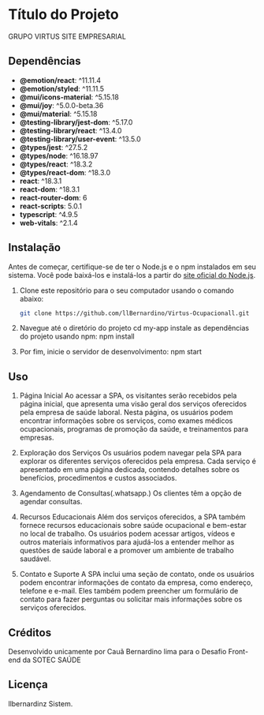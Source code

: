 # Título do Projeto

GRUPO VIRTUS SITE EMPRESARIAL

## Dependências

- **@emotion/react**: ^11.11.4
- **@emotion/styled**: ^11.11.5
- **@mui/icons-material**: ^5.15.18
- **@mui/joy**: ^5.0.0-beta.36
- **@mui/material**: ^5.15.18
- **@testing-library/jest-dom**: ^5.17.0
- **@testing-library/react**: ^13.4.0
- **@testing-library/user-event**: ^13.5.0
- **@types/jest**: ^27.5.2
- **@types/node**: ^16.18.97
- **@types/react**: ^18.3.2
- **@types/react-dom**: ^18.3.0
- **react**: ^18.3.1
- **react-dom**: ^18.3.1
- **react-router-dom**: 6
- **react-scripts**: 5.0.1
- **typescript**: ^4.9.5
- **web-vitals**: ^2.1.4

## Instalação

Antes de começar, certifique-se de ter o Node.js e o npm instalados em seu sistema. Você pode baixá-los e instalá-los a partir do [site oficial do Node.js](https://nodejs.org/).

1. Clone este repositório para o seu computador usando o comando abaixo:

   ```bash
   git clone https://github.com/llBernardino/Virtus-Ocupacionall.git

2. Navegue até o diretório do projeto
    cd my-app
    instale as dependências do projeto usando npm:
    npm install

3. Por fim, inicie o servidor de desenvolvimento:
    npm start

## Uso

1. Página Inicial
Ao acessar a SPA, os visitantes serão recebidos pela página inicial, que apresenta uma visão geral dos serviços oferecidos pela empresa de saúde laboral.
Nesta página, os usuários podem encontrar informações sobre os serviços, como exames médicos ocupacionais, programas de promoção da saúde, e treinamentos para empresas.
2. Exploração dos Serviços
Os usuários podem navegar pela SPA para explorar os diferentes serviços oferecidos pela empresa.
Cada serviço é apresentado em uma página dedicada, contendo detalhes sobre os benefícios, procedimentos e custos associados.
3. Agendamento de Consultas(.whatsapp.)
Os clientes têm a opção de agendar consultas.

4. Recursos Educacionais
Além dos serviços oferecidos, a SPA também fornece recursos educacionais sobre saúde ocupacional e bem-estar no local de trabalho.
Os usuários podem acessar artigos, vídeos e outros materiais informativos para ajudá-los a entender melhor as questões de saúde laboral e a promover um ambiente de trabalho saudável.
5. Contato e Suporte
A SPA inclui uma seção de contato, onde os usuários podem encontrar informações de contato da empresa, como endereço, telefone e e-mail.
Eles também podem preencher um formulário de contato para fazer perguntas ou solicitar mais informações sobre os serviços oferecidos.

## Créditos

Desenvolvido unicamente por Cauã Bernardino lima
para o Desafio Front-end da SOTEC SAÚDE

## Licença

llbernardinz Sistem.
